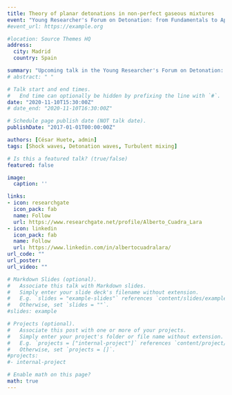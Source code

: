 ```yaml
---
title: Theory of planar detonations in non-perfect gaseous mixtures
event: "Young Researcher's Forum on Detonation: from Fundamentals to Applications (Season 1 in Fall 2020)"
#event_url: https://example.org

#location: Source Themes HQ
address:
  city: Madrid
  country: Spain

summary: "Upcoming talk in the Young Researcher's Forum on Detonation: from Fundamentals to Applications (Season 1 in Fall 2020)"
# abstract: " "

# Talk start and end times.
#   End time can optionally be hidden by prefixing the line with `#`.
date: "2020-11-10T15:30:00Z"
# date_end: "2020-11-10T16:30:00Z"

# Schedule page publish date (NOT talk date).
publishDate: "2017-01-01T00:00:00Z"

authors: [César Huete, admin]
tags: [Shock waves, Detonation waves, Turbulent mixing]

# Is this a featured talk? (true/false)
featured: false

image:
  caption: ''

links:
- icon: researchgate
  icon_pack: fab
  name: Follow
  url: https://www.researchgate.net/profile/Alberto_Cuadra_Lara
- icon: linkedin
  icon_pack: fab
  name: Follow
  url: https://www.linkedin.com/in/albertocuadralara/
url_code: ""
url_poster: 
url_video: ""

# Markdown Slides (optional).
#   Associate this talk with Markdown slides.
#   Simply enter your slide deck's filename without extension.
#   E.g. `slides = "example-slides"` references `content/slides/example-slides.md`.
#   Otherwise, set `slides = ""`.
#slides: example

# Projects (optional).
#   Associate this post with one or more of your projects.
#   Simply enter your project's folder or file name without extension.
#   E.g. `projects = ["internal-project"]` references `content/project/deep-learning/index.md`.
#   Otherwise, set `projects = []`.
#projects:
#- internal-project

# Enable math on this page?
math: true
---
```

